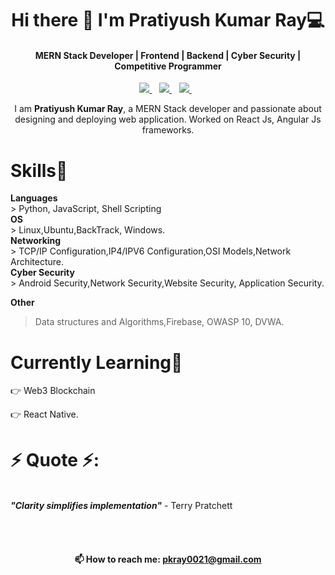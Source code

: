 <h1 align='center'>
  Hi there 👋 I'm Pratiyush Kumar Ray💻
</h1>

<h4 align='center'>
  MERN Stack Developer | Frontend | Backend | Cyber Security | Competitive Programmer
</h4>

<p align='center'>
  
  <!--<a href="https://wa.me/5518996643974?text=Olá!%20Alexandre">
    <img src="https://img.shields.io/badge/WHATSAPP-%2325D366.svg?&style=for-the-badge&logo=whatsapp&logoColor=white" />    
  </a>&nbsp;&nbsp;-->
  <a href="https://www.linkedin.com/in/pratiyush-kumar-ray-02a5a9184/">
    <img src="https://img.shields.io/badge/linkedin-%230077B5.svg?&style=flat&logo=linkedin&logoColor=white" />
  </a>&nbsp;&nbsp;
  <a href="https://www.instagram.com/">
    <img src="https://img.shields.io/badge/instagram-FF00FF.svg?&style=flat&logo=instagram&logoColor=white" />
  </a>&nbsp;&nbsp;
  <a href="https://twitter.com/RayPratiyush">
    <img src="https://img.shields.io/badge/twitter-%231DA1F2.svg?&style=flat&logo=twitter&logoColor=white" />        
  </a>&nbsp;&nbsp;
  
  
</p>
<p align='center'>
  I am <b>Pratiyush Kumar Ray</b>, a MERN Stack developer and passionate about designing and deploying web application. Worked on React Js, Angular Js frameworks.
</p>




<b><h1>Skills🥇</h1></b>
<p>
<b>Languages</b><br>
> Python, JavaScript, Shell Scripting<br>
<b>OS</b><br>
> Linux,Ubuntu,BackTrack, Windows.<br>
<b>Networking</b><br>
> TCP/IP Configuration,IP4/IPV6 Configuration,OSI Models,Network Architecture.<br>
<b>Cyber Security</b><br>
> Android Security,Network Security,Website Security, Application Security.<br>

<b>Other</b><br>
>Data structures and Algorithms,Firebase, OWASP 10, DVWA.<br></p>

<b><h1>Currently Learning🎯</h1></b>
<p>
👉 Web3 Blockchain <br>

👉 React Native.<br>
</p>

<b><h1>⚡ Quote ⚡:</h1> </b><br>
__*"Clarity simplifies implementation"*__ - Terry Pratchett  


<br>
<br>

<h4 align='center'>
  📫 How to reach me: <a href='mailto:pkray0021@gmail.com'>pkray0021@gmail.com</a>
</h4>
